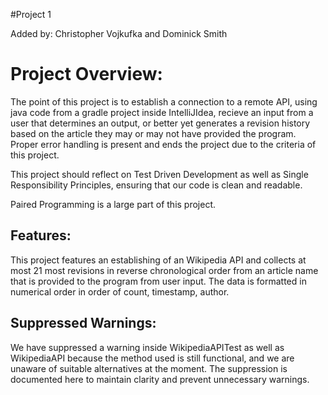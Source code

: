 #Project 1

Added by: Christopher Vojkufka and Dominick Smith

# Project Overview:
The point of this project is to establish a connection to a remote API, using java code from a gradle project inside IntelliJIdea, recieve an input from a user that determines an output, or better yet generates a revision history based on the article they may or may not have provided the program. Proper error handling is present and ends the project due to the criteria of this project.

This project should reflect on Test Driven Development as well as Single Responsibility Principles, ensuring that our code is clean and readable.

Paired Programming is a large part of this project.

## Features:
This project features an establishing of an Wikipedia API and collects at most 21 most revisions in reverse chronological order from an article name that is provided to the program from user input. The data is formatted in numerical order in order of count, timestamp, author.

## Suppressed Warnings:
We have suppressed a warning inside WikipediaAPITest as well as WikipediaAPI because the method used is still functional, and we are unaware of suitable alternatives at the moment. The suppression is documented here to maintain clarity and prevent unnecessary warnings. 

